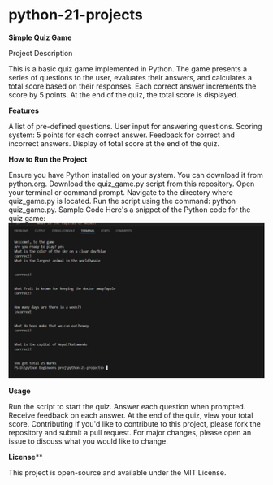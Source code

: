 # python-21-projects

**Simple Quiz Game**

Project Description

This is a basic quiz game implemented in Python. The game presents a series of questions to the user, evaluates their answers, and calculates a total score based on their responses. Each correct answer increments the score by 5 points. At the end of the quiz, the total score is displayed.

**Features**

A list of pre-defined questions.
User input for answering questions.
Scoring system: 5 points for each correct answer.
Feedback for correct and incorrect answers.
Display of total score at the end of the quiz.

**How to Run the Project**

Ensure you have Python installed on your system. You can download it from python.org.
Download the quiz_game.py script from this repository.
Open your terminal or command prompt.
Navigate to the directory where quiz_game.py is located.
Run the script using the command: python quiz_game.py.
Sample Code
Here's a snippet of the Python code for the quiz game:
 ![alt text](image.png)

**Usage**

Run the script to start the quiz.
Answer each question when prompted.
Receive feedback on each answer.
At the end of the quiz, view your total score.
Contributing
If you'd like to contribute to this project, please fork the repository and submit a pull request. For major changes, please open an issue to discuss what you would like to change.

**License****

This project is open-source and available under the MIT License.
